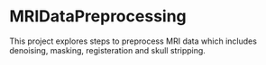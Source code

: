 # MRIDataPreprocessing
This project explores steps to preprocess MRI data which includes denoising, masking, registeration and skull stripping.

